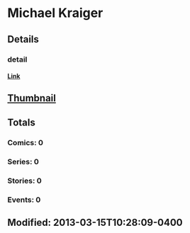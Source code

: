 # Michael  Kraiger 
## Details
### detail
#### [Link](http://marvel.com/comics/creators/1959/michael_kraiger?utm_campaign=apiRef&utm_source=225578a89fc76f3d20fbffda5d17a88d)
## [Thumbnail](http://i.annihil.us/u/prod/marvel/i/mg/b/40/image_not_available.jpg)
## Totals
### Comics: 0
### Series: 0
### Stories: 0
### Events: 0
## Modified: 2013-03-15T10:28:09-0400
